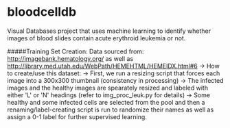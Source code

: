 # bloodcelldb
Visual Databases project that uses machine learning to identify whether images of blood slides contain acute erythroid leukemia or not. 

#####Training Set Creation:
Data sourced from: http://imagebank.hematology.org/ as well as http://library.med.utah.edu/WebPath/HEMEHTML/HEMEIDX.html#6
-> How to create/use this dataset:
  -> First, we run a resizing script that forces each image into a 300x300 thumbnail (consistency in processing)
  -> The infected images and the healthy images are spearately resized and labeled with either 'L' or 'N' headings (refer to img_proc_leuk.py for details)
  -> Some healthy and some infected cells are selected from the pool and then a renaming/label-creating script is run to randomize their names as well as assign a 0-1 label for further supervised learning.
